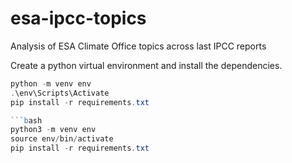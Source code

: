 # esa-ipcc-topics
Analysis of ESA Climate Office topics across last IPCC reports

Create a python virtual environment and install the dependencies.

```PowerShell
python -m venv env
.\env\Scripts\Activate
pip install -r requirements.txt

```bash
python3 -m venv env
source env/bin/activate
pip install -r requirements.txt